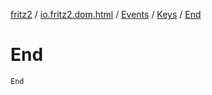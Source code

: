 [fritz2](../../../index.md) / [io.fritz2.dom.html](../../index.md) / [Events](../index.md) / [Keys](index.md) / [End](./-end.md)

# End

`End`